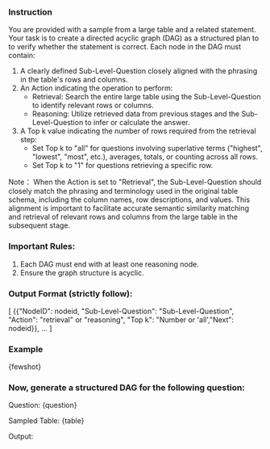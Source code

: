 ### Instruction
You are provided with a sample from a large table and a related statement. Your task is to create a directed acyclic graph (DAG) as a structured plan to to verify whether the statement is correct. Each node in the DAG must contain:

1. A clearly defined Sub-Level-Question closely aligned with the phrasing in the table's rows and columns.
2. An Action indicating the operation to perform:
   - Retrieval: Search the entire large table using the Sub-Level-Question to identify relevant rows or columns.
   - Reasoning: Utilize retrieved data from previous stages and the Sub-Level-Question to infer or calculate the answer.
3. A Top k value indicating the number of rows required from the retrieval step:
   - Set Top k to "all" for questions involving superlative terms ("highest", "lowest", "most", etc.), averages, totals, or counting across all rows.
   - Set Top k to "1" for questions retrieving a specific row.

Note：
    When the Action is set to "Retrieval", the Sub-Level-Question should closely match the phrasing and terminology used in the original table schema, including the column names, row descriptions, and values. This alignment is important to facilitate accurate semantic similarity matching and retrieval of relevant rows and columns from the large table in the subsequent stage.

### Important Rules:
1. Each DAG must end with at least one reasoning node.
2. Ensure the graph structure is acyclic.

### Output Format (strictly follow):
[
    {{"NodeID": nodeid, "Sub-Level-Question": "Sub-Level-Question", "Action": "retrieval" or "reasoning", "Top k": "Number or 'all',"Next": nodeid}},
    ...
]

### Example

{fewshot}

### Now, generate a structured DAG for the following question:

Question:
{question}

Sampled Table:
{table}

Output:
